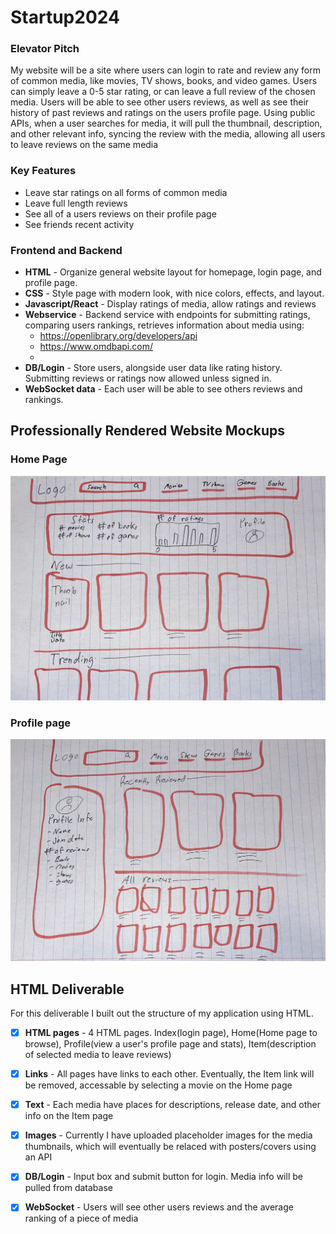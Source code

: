 # Startup2024


### Elevator Pitch
My website will be a site where users can login to rate and review any form of common media, like movies, TV shows, books, and video games. Users can simply leave a 0-5 star rating, or can leave a full review of the chosen media. Users will be able to see other users reviews, as well as see their history of past reviews and ratings on the users profile page. Using public APIs, when a user searches for media, it will pull the thumbnail, description, and other relevant info, syncing the review with the media, allowing all users to leave reviews on the same media


### Key Features
- Leave star ratings on all forms of common media
- Leave full length reviews
- See all of a users reviews on their profile page
- See friends recent activity


### Frontend and Backend
- **HTML** - Organize general website layout for homepage, login page, and profile page.
- **CSS** - Style page with modern look, with nice colors, effects, and layout.
- **Javascript/React** - Display ratings of media, allow ratings and reviews
- **Webservice** - Backend service with endpoints for submitting ratings, comparing users rankings, retrieves information about media using:
  - https://openlibrary.org/developers/api
  - https://www.omdbapi.com/
  - 
- **DB/Login** - Store users, alongside user data like rating history. Submitting reviews or ratings now allowed unless signed in.
- **WebSocket data** - Each user will be able to see others reviews and rankings.

## Professionally Rendered Website Mockups

### Home Page
![Home Page](https://github.com/ridapr/Startup2024/blob/main/Images/Home_Page.jpg)

### Profile page
![Profile Page](https://github.com/ridapr/Startup2024/blob/main/Images/Profile_Page.jpg)

## HTML Deliverable

For this deliverable I built out the structure of my application using HTML.

- [x] **HTML pages** - 4 HTML pages. Index(login page), Home(Home page to browse), Profile(view a user's profile page and stats), Item(description of selected media to leave reviews)
- [x] **Links** - All pages have links to each other. Eventually, the Item link will be removed, accessable by selecting a movie on the Home page
- [x] **Text** - Each media have places for descriptions, release date, and other info on the Item page
- [x] **Images** - Currently I have uploaded placeholder images for the media thumbnails, which will eventually be relaced with posters/covers using an API
- [x] **DB/Login** - Input box and submit button for login. Media info will be pulled from database
- [x] **WebSocket** - Users will see other users reviews and the average ranking of a piece of media


